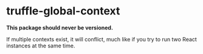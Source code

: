 # truffle-global-context

**This package should never be versioned.**

If multiple contexts exist, it will conflict, much like if you try to run two React instances at the same time.